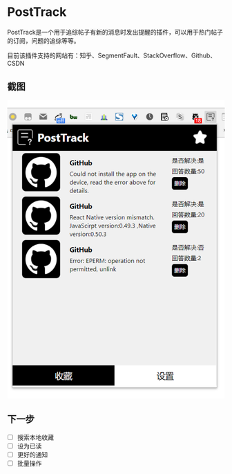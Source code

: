 # PostTrack
PostTrack是一个用于追综帖子有新的消息时发出提醒的插件，可以用于热门帖子的订阅，问题的追综等等。

目前该插件支持的网站有：知乎、SegmentFault、StackOverflow、Github、CSDN

## 截图
![screenshot](screenshot/screenshot.png)

## 下一步

* [ ] 搜索本地收藏
* [ ] 设为已读
* [ ] 更好的通知
* [ ] 批量操作